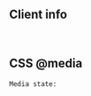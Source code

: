 ## Client info

<pre id="debug-output">
    
</pre>

## CSS @media

<code class="d-css-media-debug">Media state: </code>

<script type="text/javascript">
$(document).ready(() => {
    $("#debug-output").text(
        "User-Agent: \n" +
        window.navigator.userAgent + "\n\n" +
        ".userAgentData = " + JSON.stringify(
            window.navigator.userAgentData || {},
            null,
            2
        )
    )
});
</script>